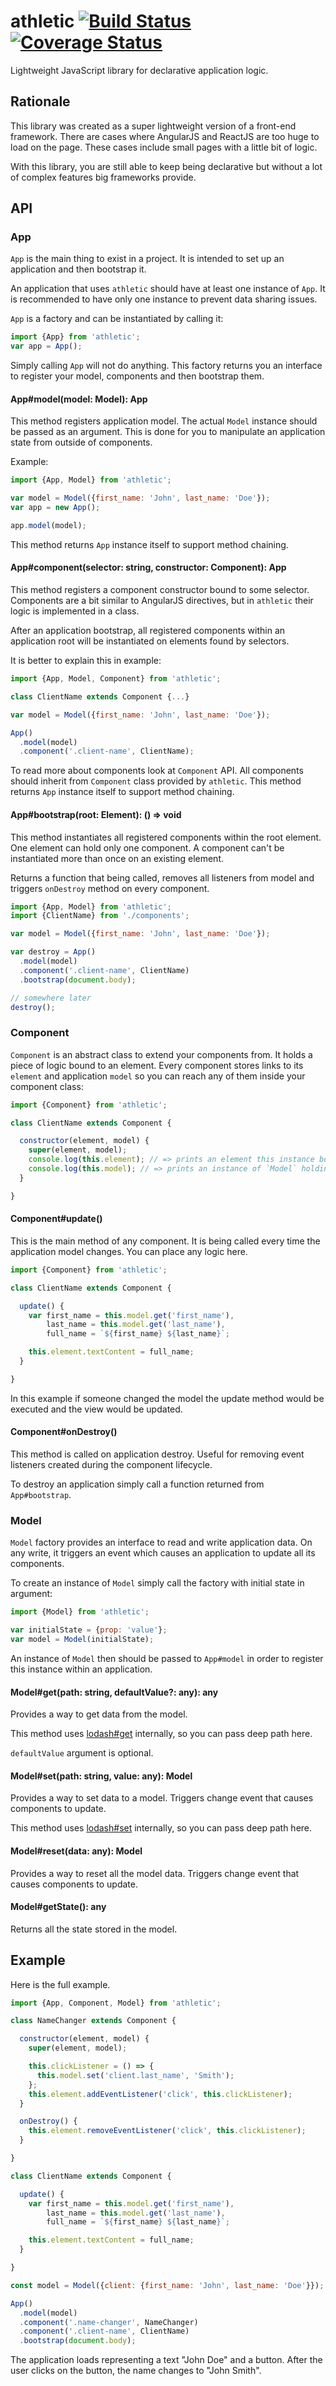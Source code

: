 # athletic [![Build Status](https://travis-ci.org/Antontelesh/athletic.svg?branch=develop)](https://travis-ci.org/Antontelesh/athletic) [![Coverage Status](https://coveralls.io/repos/github/Antontelesh/athletic/badge.svg?branch=develop)](https://coveralls.io/github/Antontelesh/athletic?branch=develop)

Lightweight JavaScript library for declarative application logic.

## Rationale

This library was created as a super lightweight version of a front-end framework. There are cases where AngularJS and ReactJS are too huge to load on the page. These cases include small pages with a little bit of logic.

With this library, you are still able to keep being declarative but without a lot of complex features big frameworks provide.

## API

### App

`App` is the main thing to exist in a project.
It is intended to set up an application and then bootstrap it.

An application that uses `athletic` should have at least one instance of `App`.
It is recommended to have only one instance to prevent data sharing issues.

`App` is a factory and can be instantiated by calling it:

```js
import {App} from 'athletic';
var app = App();
```

Simply calling `App` will not do anything.
This factory returns you an interface to register your model, components and then bootstrap them.

#### App#model(model: Model): App

This method registers application model.
The actual `Model` instance should be passed as an argument.
This is done for you to manipulate an application state from outside of components.

Example:

```js
import {App, Model} from 'athletic';

var model = Model({first_name: 'John', last_name: 'Doe'});
var app = new App();

app.model(model);
```

This method returns `App` instance itself to support method chaining.

#### App#component(selector: string, constructor: Component): App

This method registers a component constructor bound to some selector.
Components are a bit similar to AngularJS directives, but in `athletic` their logic is implemented in a class.

After an application bootstrap, all registered components within an application root will be instantiated on elements found by selectors.

It is better to explain this in example:

```js
import {App, Model, Component} from 'athletic';

class ClientName extends Component {...}

var model = Model({first_name: 'John', last_name: 'Doe'});

App()
  .model(model)
  .component('.client-name', ClientName);
```

To read more about components look at `Component` API.
All components should inherit from `Component` class provided by `athletic`.
This method returns `App` instance itself to support method chaining.

#### App#bootstrap(root: Element): () => void

This method instantiates all registered components within the root element.
One element can hold only one component.
A component can't be instantiated more than once on an existing element.

Returns a function that being called, removes all listeners from model and triggers `onDestroy` method on every component.

```js
import {App, Model} from 'athletic';
import {ClientName} from './components';

var model = Model({first_name: 'John', last_name: 'Doe'});

var destroy = App()
  .model(model)
  .component('.client-name', ClientName)
  .bootstrap(document.body);

// somewhere later
destroy();
```

### Component

`Component` is an abstract class to extend your components from.
It holds a piece of logic bound to an element.
Every component stores links to its `element` and application `model` so you can reach any of them inside your component class:

```js
import {Component} from 'athletic';

class ClientName extends Component {

  constructor(element, model) {
    super(element, model);
    console.log(this.element); // => prints an element this instance bound to
    console.log(this.model); // => prints an instance of `Model` holding application data
  }

}
```

#### Component#update()

This is the main method of any component. It is being called every time the application model changes. You can place any logic here.

```js
import {Component} from 'athletic';

class ClientName extends Component {

  update() {
    var first_name = this.model.get('first_name'),
        last_name = this.model.get('last_name'),
        full_name = `${first_name} ${last_name}`;

    this.element.textContent = full_name;
  }

}
```

In this example if someone changed the model the update method would be executed and the view would be updated.

#### Component#onDestroy()

This method is called on application destroy.
Useful for removing event listeners created during the component lifecycle.

To destroy an application simply call a function returned from `App#bootstrap`.

### Model

`Model` factory provides an interface to read and write application data.
On any write, it triggers an event which causes an application to update all its components.

To create an instance of `Model` simply call the factory with initial state in argument:

```js
import {Model} from 'athletic';

var initialState = {prop: 'value'};
var model = Model(initialState);
```

An instance of `Model` then should be passed to `App#model` in order to register this instance within an application.

#### Model#get(path: string, defaultValue?: any): any

Provides a way to get data from the model.

This method uses [lodash#get](https://lodash.com/docs#get) internally, so you can pass deep path here.

`defaultValue` argument is optional.

#### Model#set(path: string, value: any): Model

Provides a way to set data to a model. Triggers change event that causes components to update.

This method uses [lodash#set](https://lodash.com/docs#set) internally, so you can pass deep path here.

#### Model#reset(data: any): Model

Provides a way to reset all the model data. Triggers change event that causes components to update.

#### Model#getState(): any

Returns all the state stored in the model.

## Example

Here is the full example.

```js
import {App, Component, Model} from 'athletic';

class NameChanger extends Component {

  constructor(element, model) {
    super(element, model);

    this.clickListener = () => {
      this.model.set('client.last_name', 'Smith');
    };
    this.element.addEventListener('click', this.clickListener);
  }

  onDestroy() {
    this.element.removeEventListener('click', this.clickListener);
  }

}

class ClientName extends Component {

  update() {
    var first_name = this.model.get('first_name'),
        last_name = this.model.get('last_name'),
        full_name = `${first_name} ${last_name}`;

    this.element.textContent = full_name;
  }

}

const model = Model({client: {first_name: 'John', last_name: 'Doe'}});

App()
  .model(model)
  .component('.name-changer', NameChanger)
  .component('.client-name', ClientName)
  .bootstrap(document.body);
```

The application loads representing a text "John Doe" and a button.
After the user clicks on the button, the name changes to "John Smith".
